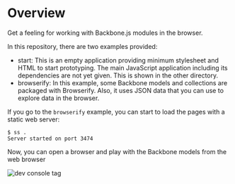 # Overview

Get a feeling for working with Backbone.js modules in the browser.

In this repository, there are two examples provided:
* start: This is an empty application providing minimum stylesheet and HTML to start prototyping. The main JavaScript application including its dependencies are not yet given. This is shown in the other directory.
* browserify: In this example, some Backbone models and collections are packaged with Browserify. Also, it uses JSON data that you can use to explore data in the browser.

If you go to the `browserify` example, you can start to load the pages with a static web server:

    $ ss .
    Server started on port 3474

Now, you can open a browser and play with the Backbone models from the web browser

![dev console tag](https://github.com/pipefishbook/ch_2/blob/master/dev_console.png)
